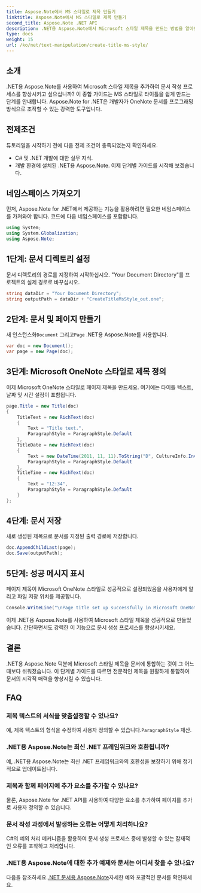```yaml
---
title: Aspose.Note에서 MS 스타일로 제목 만들기
linktitle: Aspose.Note에서 MS 스타일로 제목 만들기
second_title: Aspose.Note .NET API
description: .NET용 Aspose.Note에서 Microsoft 스타일 제목을 만드는 방법을 알아보세요. 따라하기 쉬운 이 튜토리얼을 통해 문서 프레젠테이션의 수준을 높이세요.
type: docs
weight: 15
url: /ko/net/text-manipulation/create-title-ms-style/
---
```

## 소개
.NET용 Aspose.Note를 사용하여 Microsoft 스타일 제목을 추가하여 문서 작성 프로세스를 향상시키고 싶으십니까? 이 종합 가이드는 MS 스타일로 타이틀을 쉽게 만드는 단계를 안내합니다. Aspose.Note for .NET은 개발자가 OneNote 문서를 프로그래밍 방식으로 조작할 수 있는 강력한 도구입니다.
## 전제조건
튜토리얼을 시작하기 전에 다음 전제 조건이 충족되었는지 확인하세요.
- C# 및 .NET 개발에 대한 실무 지식.
- 개발 환경에 설치된 .NET용 Aspose.Note.
이제 단계별 가이드를 시작해 보겠습니다.
## 네임스페이스 가져오기
먼저, Aspose.Note for .NET에서 제공하는 기능을 활용하려면 필요한 네임스페이스를 가져와야 합니다. 코드에 다음 네임스페이스를 포함합니다.
```csharp
using System;
using System.Globalization;
using Aspose.Note;
```
## 1단계: 문서 디렉토리 설정
문서 디렉토리의 경로를 지정하여 시작하십시오. "Your Document Directory"를 프로젝트의 실제 경로로 바꾸십시오.
```csharp
string dataDir = "Your Document Directory";
string outputPath = dataDir + "CreateTitleMsStyle_out.one";
```
## 2단계: 문서 및 페이지 만들기
 새 인스턴스화`Document` 그리고`Page` .NET용 Aspose.Note를 사용합니다.
```csharp
var doc = new Document();
var page = new Page(doc);
```
## 3단계: Microsoft OneNote 스타일로 제목 정의
이제 Microsoft OneNote 스타일로 페이지 제목을 만드세요. 여기에는 타이틀 텍스트, 날짜 및 시간 설정이 포함됩니다.
```csharp
page.Title = new Title(doc)
{
    TitleText = new RichText(doc)
    {
        Text = "Title text.",
        ParagraphStyle = ParagraphStyle.Default
    },
    TitleDate = new RichText(doc)
    {
        Text = new DateTime(2011, 11, 11).ToString("D", CultureInfo.InvariantCulture),
        ParagraphStyle = ParagraphStyle.Default
    },
    TitleTime = new RichText(doc)
    {
        Text = "12:34",
        ParagraphStyle = ParagraphStyle.Default
    }
};
```
## 4단계: 문서 저장
새로 생성된 제목으로 문서를 지정된 출력 경로에 저장합니다.
```csharp
doc.AppendChildLast(page);
doc.Save(outputPath);
```
## 5단계: 성공 메시지 표시
페이지 제목이 Microsoft OneNote 스타일로 성공적으로 설정되었음을 사용자에게 알리고 파일 저장 위치를 제공합니다.
```csharp
Console.WriteLine("\nPage title set up successfully in Microsoft OneNote style.\nFile saved at " + outputPath);
```
이제 .NET용 Aspose.Note를 사용하여 Microsoft 스타일 제목을 성공적으로 만들었습니다. 간단하면서도 강력한 이 기능으로 문서 생성 프로세스를 향상시키세요.
## 결론
.NET용 Aspose.Note 덕분에 Microsoft 스타일 제목을 문서에 통합하는 것이 그 어느 때보다 쉬워졌습니다. 이 단계별 가이드를 따르면 전문적인 제목을 원활하게 통합하여 문서의 시각적 매력을 향상시킬 수 있습니다.
## FAQ
### 제목 텍스트의 서식을 맞춤설정할 수 있나요?
 예, 제목 텍스트의 형식을 수정하여 사용자 정의할 수 있습니다.`ParagraphStyle` 재산.
### .NET용 Aspose.Note는 최신 .NET 프레임워크와 호환됩니까?
예, .NET용 Aspose.Note는 최신 .NET 프레임워크와의 호환성을 보장하기 위해 정기적으로 업데이트됩니다.
### 제목과 함께 페이지에 추가 요소를 추가할 수 있나요?
물론, Aspose.Note for .NET API를 사용하여 다양한 요소를 추가하여 페이지를 추가로 사용자 정의할 수 있습니다.
### 문서 작성 과정에서 발생하는 오류는 어떻게 처리하나요?
C#의 예외 처리 메커니즘을 활용하여 문서 생성 프로세스 중에 발생할 수 있는 잠재적인 오류를 포착하고 처리합니다.
### .NET용 Aspose.Note에 대한 추가 예제와 문서는 어디서 찾을 수 있나요?
 다음을 참조하세요.[.NET 문서용 Aspose.Note](https://reference.aspose.com/note/net/)자세한 예와 포괄적인 문서를 확인하세요.